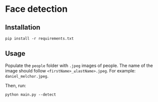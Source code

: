 # Face detection

## Installation

```
pip install -r requirements.txt
```

## Usage

Populate the `people` folder with `.jpeg` images of people. The name of the image should follow
`<firstName>_≤lastName>.jpeg`. For example: `daniel_melchor.jpeg`.

Then, run:

```
python main.py --detect
```
